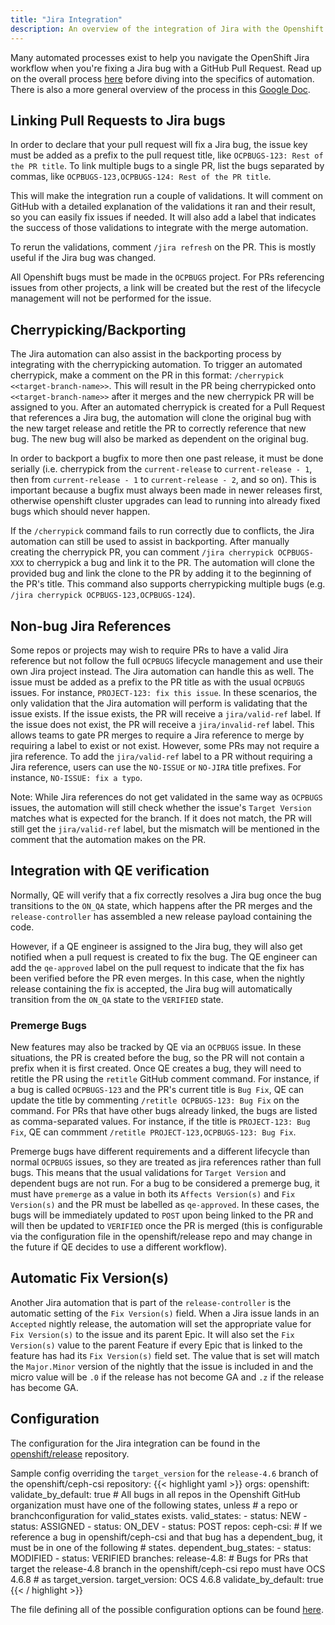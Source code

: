 ```yaml
---
title: "Jira Integration"
description: An overview of the integration of Jira with the Openshift CI
---
```


Many automated processes exist to help you navigate the OpenShift Jira workflow when you're fixing a Jira bug with a
GitHub Pull Request. Read up on the overall process [here][1] before diving into the specifics of automation. There is
also a more general overview of the process in this [Google Doc][3].

## Linking Pull Requests to Jira bugs

In order to declare that your pull request will fix a Jira bug, the issue key must be added as a prefix to the pull
request title, like `OCPBUGS-123: Rest of the PR title`. To link multiple bugs to a single PR, list the bugs separated
by commas, like `OCPBUGS-123,OCPBUGS-124: Rest of the PR title`.

This will make the integration run a couple of validations. It will comment on GitHub with a detailed explanation of the
validations it ran and their result, so you can easily fix issues if needed. It will also add a label that indicates the
success of those validations to integrate with the merge automation.

To rerun the validations, comment `/jira refresh` on the PR. This is mostly useful if the Jira bug was changed.

All Openshift bugs must be made in the `OCPBUGS` project. For PRs referencing issues from other projects, a link will be
created but the rest of the lifecycle management will not be performed for the issue.

## Cherrypicking/Backporting

The Jira automation can also assist in the backporting process by integrating with the cherrypicking automation. To
trigger an automated cherrypick, make a comment on the PR in this format: `/cherrypick <<target-branch-name>>`. This
will result in the PR being cherrypicked onto `<<target-branch-name>>` after it merges and the new cherrypick PR will be
assigned to you. After an automated cherrypick is created for a Pull Request that references a Jira bug, the automation
will clone the original bug with the new target release and retitle the PR to correctly reference that new bug. The new
bug will also be marked as dependent on the original bug.

In order to backport a bugfix to more then one past release, it must be done serially (i.e. cherrypick from the
`current-release` to `current-release - 1`, then from `current-release - 1` to `current-release - 2`, and so on). This
is important because a bugfix must always been made in newer releases first, otherwise openshift cluster upgrades can
lead to running into already fixed bugs which should never happen.

If the `/cherrypick` command fails to run correctly due to conflicts, the Jira automation can still be used to assist in
backporting. After manually creating the cherrypick PR, you can comment `/jira cherrypick OCPBUGS-XXX` to cherrypick a
bug and link it to the PR. The automation will clone the provided bug and link the clone to the PR by adding it to the
beginning of the PR's title. This command also supports cherrypicking multiple bugs (e.g.  `/jira cherrypick
OCPBUGS-123,OCPBUGS-124`).

## Non-bug Jira References

Some repos or projects may wish to require PRs to have a valid Jira reference but not follow the full `OCPBUGS`
lifecycle management and use their own Jira project instead. The Jira automation can handle this as well. The issue must
be added as a prefix to the PR title as with the usual `OCPBUGS` issues. For instance, `PROJECT-123: fix this issue`. In
these scenarios, the only validation that the Jira automation will perform is validating that the issue exists. If the
issue exists, the PR will receive a `jira/valid-ref` label. If the issue does not exist, the PR will receive a
`jira/invalid-ref` label. This allows teams to gate PR merges to require a Jira reference to merge by requiring a label
to exist or not exist. However, some PRs may not require a jira reference. To add the `jira/valid-ref` label to a PR
without requiring a Jira reference, users can use the `NO-ISSUE` or `NO-JIRA` title prefixes. For instance, `NO-ISSUE:
fix a typo`.

Note: While Jira references do not get validated in the same way as `OCPBUGS` issues, the automation will still check
whether the issue's `Target Version` matches what is expected for the branch. If it does not match, the PR will still
get the `jira/valid-ref` label, but the mismatch will be mentioned in the comment that the automation makes on the PR.

## Integration with QE verification

Normally, QE will verify that a fix correctly resolves a Jira bug once the bug transitions to the `ON_QA` state, which
happens after the PR merges and the `release-controller` has assembled a new release payload containing the code.

However, if a QE engineer is assigned to the Jira bug, they will also get notified when a pull request is created to fix
the bug. The QE engineer can add the `qe-approved` label on the pull request to indicate that the fix has been verified
before the PR even merges. In this case, when the nightly release containing the fix is accepted, the Jira bug will
automatically transition from the `ON_QA` state to the `VERIFIED` state.

### Premerge Bugs

New features may also be tracked by QE via an `OCPBUGS` issue. In these situations, the PR is created before the bug, so
the PR will not contain a prefix when it is first created. Once QE creates a bug, they will need to retitle the PR using
the `retitle` GitHub comment command. For instance, if a bug is called `OCPBUGS-123` and the PR's current title is `Bug
Fix`, QE can update the title by commenting `/retitle OCPBUGS-123: Bug Fix` on the command. For PRs that have other bugs
already linked, the bugs are listed as comma-separated values. For instance, if the title is `PROJECT-123: Bug Fix`, QE
can commment `/retitle PROJECT-123,OCPBUGS-123: Bug Fix`.

Premerge bugs have different requirements and a different lifecycle than normal `OCPBUGS` issues, so they are treated as
jira references rather than full bugs. This means that the usual validations for `Target Version` and dependent bugs are
not run. For a bug to be considered a premerge bug, it must have `premerge` as a value in both its `Affects Version(s)`
and `Fix Version(s)` and the PR must be labelled as `qe-approved`. In these cases, the bugs will be immediately updated
to `POST` upon being linked to the PR and will then be updated to `VERIFIED` once the PR is merged (this is configurable
via the configuration file in the openshift/release repo and may change in the future if QE decides to use a different
workflow).

## Automatic Fix Version(s)

Another Jira automation that is part of the `release-controller` is the automatic setting of the `Fix Version(s)` field.
When a Jira issue lands in an `Accepted` nightly release, the automation will set the appropriate value for `Fix
Version(s)` to the issue and its parent Epic. It will also set the `Fix Version(s)` value to the parent Feature if every
Epic that is linked to the feature has had its `Fix Version(s)` field set. The value that is set will match the
`Major.Minor` version of the nightly that the issue is included in and the micro value will be `.0` if the release has
not become GA and `.z` if the release has become GA.

## Configuration

The configuration for the Jira integration can be found in the [openshift/release][0] repository.

Sample config overriding the `target_version` for the `release-4.6` branch of the openshift/ceph-csi repository:
{{< highlight yaml >}}
  orgs:
    openshift:
      validate_by_default: true
      # All bugs in all repos in the Openshift GitHub organization must have one of the following states, unless
      # a repo or branchconfiguration for valid_states exists.
      valid_states:
      - status: NEW
      - status: ASSIGNED
      - status: ON_DEV
      - status: POST
      repos:
        ceph-csi:
          # If we reference a bug in openshift/ceph-csi and that bug has a dependent_bug, it must be in one of the following
          # states.
          dependent_bug_states:
          - status: MODIFIED
          - status: VERIFIED
          branches:
            release-4.8:
              # Bugs for PRs that target the release-4.8 branch in the openshift/ceph-csi repo must have OCS 4.6.8
              # as target_version.
              target_version: OCS 4.6.8
              validate_by_default: true
{{< / highlight >}}

The file defining all of the possible configuration options can be found [here][2].

[0]: https://github.com/openshift/release/blob/master/core-services/jira-lifecycle-plugin/config.yaml
[1]: https://source.redhat.com/groups/public/atomicopenshift/atomicopenshift_wiki/openshift_bugzilla_process
[2]: https://github.com/openshift-eng/jira-lifecycle-plugin/blob/main/cmd/jira-lifecycle-plugin/config.go
[3]: https://docs.google.com/document/d/1sxuq3f3dzhjt8mqYGL5_K4-2avhQwWC7gjEfZoABfEE/edit
